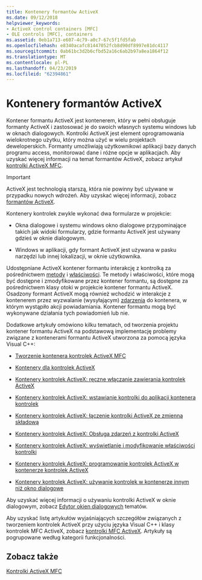 ```yaml
---
title: Kontenery formantów ActiveX
ms.date: 09/12/2018
helpviewer_keywords:
- ActiveX control containers [MFC]
- OLE controls [MFC], containers
ms.assetid: 0eb1a713-e607-4c79-a0c7-67c5f1fd5fab
ms.openlocfilehash: e8340acafc81447052fcb8d90df8997e81dc4117
ms.sourcegitcommit: 0ab61bc3d2b6cfbd52a16c6ab2b97a8ea1864f12
ms.translationtype: MT
ms.contentlocale: pl-PL
ms.lasthandoff: 04/23/2019
ms.locfileid: "62394861"
---
```

# <a name="activex-control-containers"></a>Kontenery formantów ActiveX

Kontener formantu ActiveX jest kontenerem, który w pełni obsługuje formanty ActiveX i zastosować je do swoich własnych systemu windows lub w oknach dialogowych. Kontrolki ActiveX jest element oprogramowania wielokrotnego użytku, który można użyć w wielu projektach deweloperskich. Formanty umożliwiają użytkownikowi aplikacji bazy danych programu access, monitorować dane i różne opcje w aplikacjach. Aby uzyskać więcej informacji na temat formantów ActiveX, zobacz artykuł [kontrolki ActiveX MFC](../mfc/mfc-activex-controls.md).

>[!IMPORTANT]
> ActiveX jest technologią starszą, która nie powinny być używane w przypadku nowych wdrożeń. Aby uzyskać więcej informacji, zobacz [formantów ActiveX](activex-controls.md).

Kontenery kontrolek zwykle wykonać dwa formularze w projekcie:

- Okna dialogowe i systemu windows okno dialogowe przypominające takich jak widoki formularzy, gdzie formantu ActiveX jest używany gdzieś w oknie dialogowym.

- Windows w aplikacji, gdy formant ActiveX jest używana w pasku narzędzi lub innej lokalizacji, w oknie użytkownika.

Udostępniane ActiveX kontener formantu interakcję z kontrolką za pośrednictwem [metody](../mfc/mfc-activex-controls-methods.md) i [właściwości](../mfc/mfc-activex-controls-properties.md). Te metody i właściwości, które mogą być dostępne i zmodyfikowane przez kontener formantu, są dostępne za pośrednictwem klasy otoki w projekcie kontener formantu ActiveX. Osadzony formant ActiveX mogą również wchodzić w interakcje z kontenerem przez wyzwalanie (wysyłającym) [zdarzenia](../mfc/mfc-activex-controls-events.md) do kontenera, w którym wystąpiło akcji powiadamiania. Kontener formantu mogą być wykonywane działania tych powiadomień lub nie.

Dodatkowe artykuły omówiono kilku tematach, od tworzenia projektu kontener formantu ActiveX na podstawową implementację problemy związane z kontenerami formantu ActiveX utworzona za pomocą języka Visual C++:

- [Tworzenie kontenera kontrolek ActiveX MFC](../mfc/reference/creating-an-mfc-activex-control-container.md)

- [Kontenery dla kontrolek ActiveX](../mfc/containers-for-activex-controls.md)

- [Kontenery kontrolek ActiveX: ręczne włączanie zawierania kontrolek ActiveX](../mfc/activex-control-containers-manually-enabling-activex-control-containment.md)

- [Kontenery kontrolek ActiveX: wstawianie kontrolki do aplikacji kontenera kontrolek](../mfc/inserting-a-control-into-a-control-container-application.md)

- [Kontenery kontrolek ActiveX: łączenie kontrolki ActiveX ze zmienną składową](../mfc/activex-control-containers-connecting-an-activex-control-to-a-member-variable.md)

- [Kontenery kontrolek ActiveX: Obsługa zdarzeń z kontrolki ActiveX](../mfc/activex-control-containers-handling-events-from-an-activex-control.md)

- [Kontenery kontrolek ActiveX: wyświetlanie i modyfikowanie właściwości kontrolki](../mfc/activex-control-containers-viewing-and-modifying-control-properties.md)

- [Kontenery kontrolek ActiveX: programowanie kontrolek ActiveX w kontenerze kontrolek ActiveX](../mfc/programming-activex-controls-in-a-activex-control-container.md)

- [Kontenery kontrolek ActiveX: używanie kontrolek w kontenerze innym niż okno dialogowe](../mfc/activex-control-containers-using-controls-in-a-non-dialog-container.md)

Aby uzyskać więcej informacji o używaniu kontrolki ActiveX w oknie dialogowym, zobacz [Edytor okien dialogowych](../windows/dialog-editor.md) tematów.

Aby uzyskać listę artykułów wyjaśniających szczegółów związanych z tworzeniem kontrolek ActiveX przy użyciu języka Visual C++ i klasy kontrolek MFC ActiveX, zobacz [kontrolki MFC ActiveX](../mfc/mfc-activex-controls.md). Artykuły są pogrupowane według kategorii funkcjonalności.

## <a name="see-also"></a>Zobacz także

[Kontrolki ActiveX MFC](../mfc/mfc-activex-controls.md)
